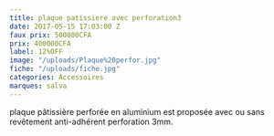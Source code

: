 ```yaml
---
title: plaque patissiere avec perforation3
date: 2017-05-15 17:03:00 Z
faux prix: 500000CFA
prix: 400000CFA
label: 12%OFF
image: "/uploads/Plaque%20perfor.jpg"
fiche: "/uploads/fiche.jpg"
categories: Accessoires
marques: salva
---
```


plaque pâtissière perforée en aluminium est proposée avec ou sans revêtement anti-adhérent  perforation 3mm.